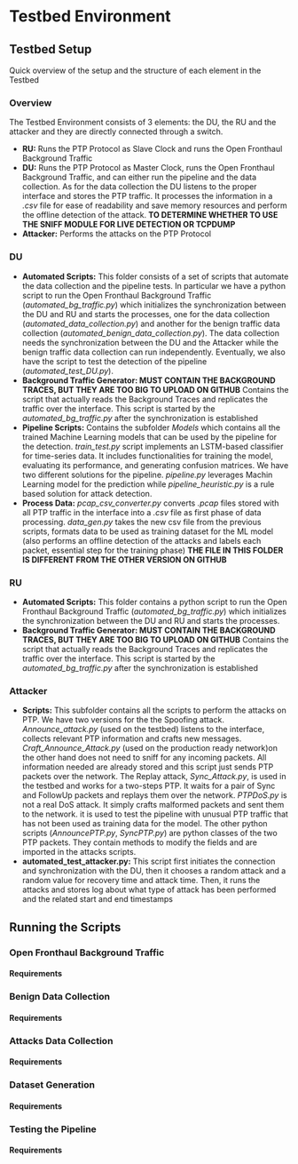 # Testbed Environment

## Testbed Setup
Quick overview of the setup and the structure of each element in the Testbed

### Overview
The Testbed Environment consists of 3 elements: the DU, the RU and the attacker and they are directly connected through a switch. 
- **RU:** Runs the PTP Protocol as Slave Clock and runs the Open Fronthaul Background Traffic 
- **DU:** Runs the PTP Protocol as Master Clock, runs the Open Fronthaul Background Traffic, and can either run the pipeline and the data collection. As for the data collection the DU listens to the proper interface and stores the PTP traffic. It processes the information in a *.csv* file for ease of readability and save memory resources and perform the offline detection of the attack. **TO DETERMINE WHETHER TO USE THE SNIFF MODULE FOR LIVE DETECTION OR TCPDUMP**
- **Attacker:** Performs the attacks on the PTP Protocol
  
### DU
- **Automated Scripts:** This folder consists of a set of scripts that automate the data collection and the pipeline tests. In particular we have a python script to run the Open Fronthaul Background Traffic (*automated_bg_traffic.py*) which initializes the synchronization between the DU and RU and starts the processes, one for the data collection (*automated_data_collection.py*) and another for the benign traffic data collection (*automated_benign_data_collection.py*). The data collection needs the synchronization between the DU and the Attacker while the benign traffic data collection can run independently. Eventually, we also have the script to test the detection of the pipeline (*automated_test_DU.py*).
- **Background Traffic Generator: MUST CONTAIN THE BACKGROUND TRACES, BUT THEY ARE TOO BIG TO UPLOAD ON GITHUB** Contains the script that actually reads the Background Traces and replicates the traffic over the interface. This script is started by the *automated_bg_traffic.py* after the synchronization is established
- **Pipeline Scripts:** Contains the subfolder *Models* which contains all the trained Machine Learning models that can be used by the pipeline for the detection. *train_test.py* script implements an LSTM-based classifier for time-series data. It includes functionalities for training the model, evaluating its performance, and generating confusion matrices. We have two different solutions for the pipeline. *pipeline.py* leverages Machin Learning model for the prediction while *pipeline_heuristic.py* is a rule based solution for attack detection.
- **Process Data:** *pcap_csv_converter.py* converts *.pcap* files stored with all PTP traffic in the interface into a *.csv* file as first phase of data processing. *data_gen.py* takes the new csv file from the previous scripts, formats data to be used as training dataset for the ML model (also performs an offline detection of the attacks and labels each packet, essential step for the training phase) **THE FILE IN THIS FOLDER IS DIFFERENT FROM THE OTHER VERSION ON GITHUB**

### RU
- **Automated Scripts:** This folder contains a python script to run the Open Fronthaul Background Traffic (*automated_bg_traffic.py*) which initializes the synchronization between the DU and RU and starts the processes.
- **Background Traffic Generator: MUST CONTAIN THE BACKGROUND TRACES, BUT THEY ARE TOO BIG TO UPLOAD ON GITHUB** Contains the script that actually reads the Background Traces and replicates the traffic over the interface. This script is started by the *automated_bg_traffic.py* after the synchronization is established

### Attacker
- **Scripts:** This subfolder contains all the scripts to perform the attacks on PTP. We have two versions for the the Spoofing attack. *Announce_attack.py* (used on the testbed) listens to the interface, collects relevant PTP information and crafts new messages. *Craft_Announce_Attack.py* (used on the production ready network)on the other hand does not need to sniff for any incoming packets. All information needed are already stored and this script just sends PTP packets over the network. The Replay attack, *Sync_Attack.py*, is used in the testbed and works for a two-steps PTP. It waits for a pair of Sync and FollowUp packets and replays them over the network. *PTPDoS.py* is not a real DoS attack. It simply crafts malformed packets and sent them to the network. it is used to test the pipeline with unusual PTP traffic that has not been used as training data for the model. The other python scripts (*AnnouncePTP.py*, *SyncPTP.py*) are python classes of the two PTP packets. They contain methods to modify the fields and are imported in the attacks scripts.
- **automated_test_attacker.py:** This script first initiates the connection and synchronization with the DU, then it chooses a random attack and a random value for recovery time and attack time. Then, it runs the attacks and stores log about what type of attack has been performed and the related start and end timestamps

## Running the Scripts

### Open Fronthaul Background Traffic
#### Requirements

### Benign Data Collection
#### Requirements

### Attacks Data Collection
#### Requirements

### Dataset Generation
#### Requirements

### Testing the Pipeline
#### Requirements

